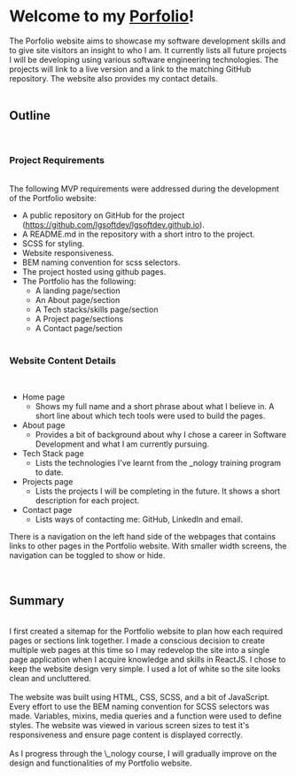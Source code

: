 # Welcome to my <a href="https://lgsoftdev.github.io/" target="blank">Porfolio</a>!

The Porfolio website aims to showcase my software development skills and to give site visitors an insight to who I am. It currently lists all future projects I will be developing using various software engineering technologies. The projects will link to a live version and a link to the matching GitHub repository. The website also provides my contact details.
<br><br>

## Outline

<br>

### Project Requirements

<br>
The following MVP requirements were addressed during the development of the Portfolio website:

- A public repository on GitHub for the project (https://github.com/lgsoftdev/lgsoftdev.github.io).
- A README.md in the repository with a short intro to the project.
- SCSS for styling.
- Website responsiveness.
- BEM naming convention for scss selectors.
- The project hosted using github pages.
- The Portfolio has the following:
  - A landing page/section
  - An About page/section
  - A Tech stacks/skills page/section
  - A Project page/sections
  - A Contact page/section
    <br><br>

### Website Content Details

<br>

- Home page
  - Shows my full name and a short phrase about what I believe in. A short line about which tech tools were used to build the pages.
- About page
  - Provides a bit of background about why I chose a career in Software Development and what I am currently pursuing.
- Tech Stack page
  - Lists the technologies I've learnt from the \_nology training program to date.
- Projects page
  - Lists the projects I will be completing in the future. It shows a short description for each project.
- Contact page
  - Lists ways of contacting me: GitHub, LinkedIn and email.
    <br>

There is a navigation on the left hand side of the webpages that contains links to other pages in the Portfolio website. With smaller width screens, the navigation can be toggled to show or hide.

<br>

## Summary

<br>
I first created a sitemap for the Portfolio website to plan how each required pages or sections link together. I made a conscious decision to create multiple web pages at this time so I may redevelop the site into a single page application when I acquire knowledge and skills in ReactJS. I chose to keep the website design very simple. I used a lot of white so the site looks clean and uncluttered.
<br><br>
The website was built using HTML, CSS, SCSS, and a bit of JavaScript. Every effort to use the BEM naming convention for SCSS selectors was made. Variables, mixins, media queries and a function were used to define styles. The website was viewed in various screen sizes to test it's responsiveness and ensure page content is displayed correctly.
<br><br>
As I progress through the \_nology course, I will gradually improve on the design and functionalities of my Portfolio website.
<br><br>

